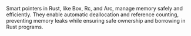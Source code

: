 Smart pointers in Rust, like Box<T>, Rc<T>, and Arc<T>, manage memory safely and efficiently. They enable automatic deallocation and reference counting, preventing memory leaks while ensuring safe ownership and borrowing in Rust programs.